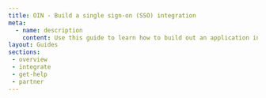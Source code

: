 ```yaml
---
title: OIN - Build a single sign-on (SSO) integration
meta:
  - name: description
    content: Use this guide to learn how to build out an application integration using federated single sign-on. 
layout: Guides
sections:
 - overview
 - integrate
 - get-help
 - partner
---
```


